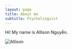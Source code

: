 ```yaml
---
layout: page
title: About me
subtitle: Psycholinguist
---
```


Hi! My name is Allison Nguyễn. 

![Allison](assets/img/DSC01547.jpg)





